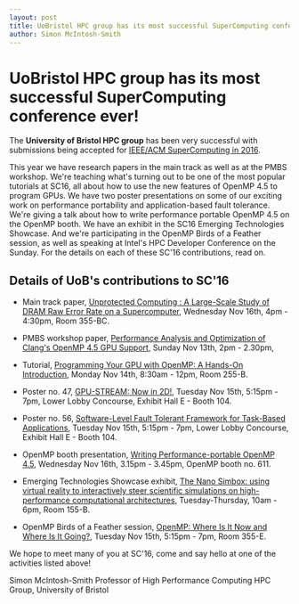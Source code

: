 ```yaml
---
layout: post
title: UoBristol HPC group has its most successful SuperComputing conference ever!
author: Simon McIntosh-Smith
---
```


# UoBristol HPC group has its most successful SuperComputing conference ever!

The **University of Bristol HPC group** has been very successful with submissions being accepted for
[IEEE/ACM SuperComputing in 2016](http://sc16.supercomputing.org).

This year we have research papers in the main track as well as at the PMBS workshop. We're teaching what's turning out to be
one of the most popular tutorials at SC16, all about how to use the new features of OpenMP 4.5 to program GPUs. We have two
poster presentations on some of our exciting work on performance portability and application-based fault tolerance. We're
giving a talk about how to write performance portable OpenMP 4.5 on the OpenMP booth. We have an exhibit in the SC16
Emerging Technologies Showcase. And we're participating in the OpenMP Birds of a Feather session, as well as speaking
at Intel's HPC Developer Conference on the Sunday. For the details on each of these SC'16 contributions, read on.


## Details of UoB's contributions to SC'16

* Main track paper, [Unprotected Computing : A Large-Scale Study of DRAM Raw Error Rate on a Supercomputer](http://sc16.supercomputing.org/presentation/?id=pap607&sess=sess165),
Wednesday Nov 16th, 4pm - 4:30pm, Room 355-BC.

* PMBS workshop paper, [Performance Analysis and Optimization of Clang's OpenMP 4.5 GPU Support](http://sc16.supercomputing.org/presentation/?id=wksp111&sess=sess111),
Sunday Nov 13th, 2pm - 2.30pm, 

* Tutorial, [Programming Your GPU with OpenMP: A Hands-On Introduction](http://sc16.supercomputing.org/presentation/?id=tut137&sess=sess220),
Monday Nov 14th, 8:30am - 12pm, Room 255-B.

* Poster no. 47, [GPU-STREAM: Now in 2D!](http://sc16.supercomputing.org/presentation/?id=post139&sess=sess318),
Tuesday Nov 15th, 5:15pm - 7pm, Lower Lobby Concourse, Exhibit Hall E - Booth 104.

* Poster no. 56, [Software-Level Fault Tolerant Framework for Task-Based Applications](http://sc16.supercomputing.org/presentation/?id=post220&sess=sess318),
Tuesday Nov 15th, 5:15pm - 7pm, Lower Lobby Concourse, Exhibit Hall E - Booth 104.

* OpenMP booth presentation, [Writing Performance-portable OpenMP 4.5](http://openmp.org/wp/),
Wednesday Nov 16th, 3.15pm - 3.45pm, OpenMP booth no. 611.

* Emerging Technologies Showcase exhibit, [The Nano Simbox: using virtual reality to interactively steer scientific simulations on high-performance computational architectures](http://sc16.supercomputing.org/presentation/?id=emt114&sess=sess246),
Tuesday-Thursday, 10am - 6pm, Room 155-B.

* OpenMP Birds of a Feather session, [OpenMP: Where Is It Now and Where Is It Going?](http://sc16.supercomputing.org/presentation/?id=bof113&sess=sess330),
Tuesday Nov 15th, 5:15pm - 7pm, Room 355-E.

We hope to meet many of you at SC'16, come and say hello at one of the activities listed above!

Simon McIntosh-Smith
Professor of High Performance Computing
HPC Group, University of Bristol
